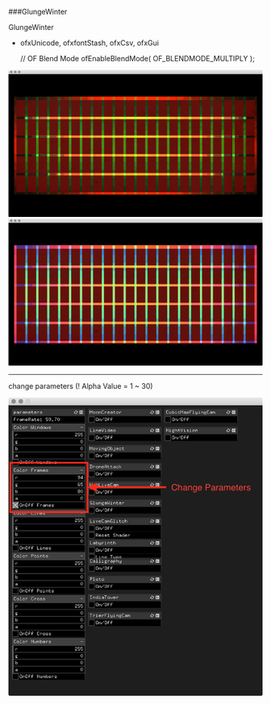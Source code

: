 ###GlungeWinter

GlungeWinter

- ofxUnicode, ofxfontStash, ofxCsv, ofxGui


    // OF Blend Mode
    ofEnableBlendMode( OF_BLENDMODE_MULTIPLY );

![captureImages/capture_01.png](captureImages/capture_01.png)    
![captureImages/capture_02.png](captureImages/capture_02.png)    

<hr>

change parameters
(! Alpha Value = 1 ~ 30)

![captureImages/capture_03_control.png](captureImages/capture_03_control.png)    